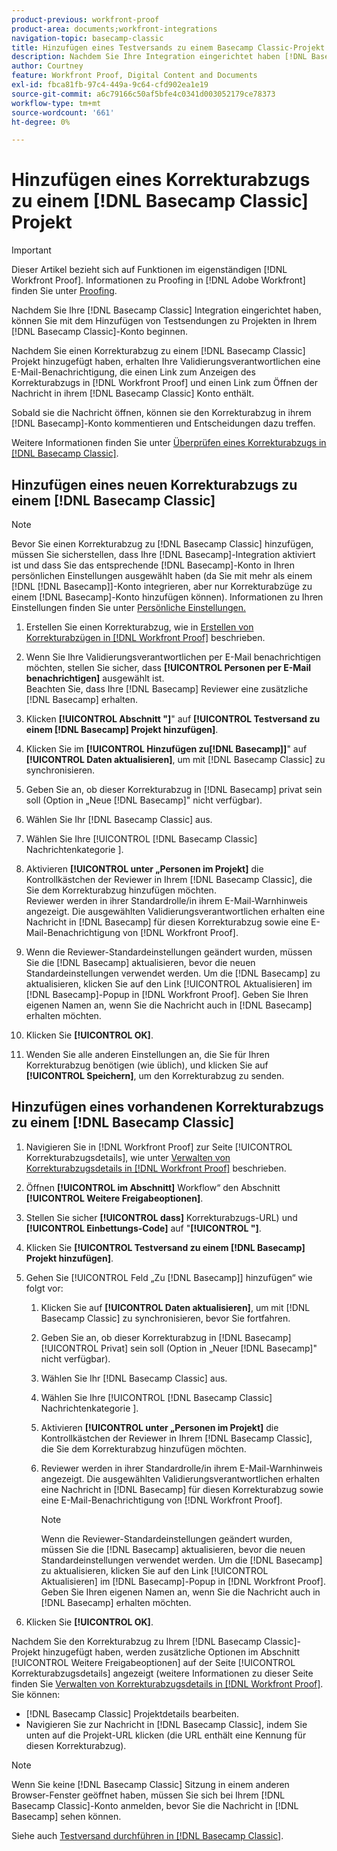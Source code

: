 ```yaml
---
product-previous: workfront-proof
product-area: documents;workfront-integrations
navigation-topic: basecamp-classic
title: Hinzufügen eines Testversands zu einem Basecamp Classic-Projekt
description: Nachdem Sie Ihre Integration eingerichtet haben [!DNL Basecamp Classic]  können Sie damit beginnen, Testsendungen zu Projekten in Ihrem - [!DNL Basecamp Classic]  hinzuzufügen.
author: Courtney
feature: Workfront Proof, Digital Content and Documents
exl-id: fbca81fb-97c4-449a-9c64-cfd902ea1e19
source-git-commit: a6c79166c50af5bfe4c0341d003052179ce78373
workflow-type: tm+mt
source-wordcount: '661'
ht-degree: 0%

---
```


# Hinzufügen eines Korrekturabzugs zu einem [!DNL Basecamp Classic] Projekt

>[!IMPORTANT]
>
>Dieser Artikel bezieht sich auf Funktionen im eigenständigen [!DNL Workfront Proof]. Informationen zu Proofing in [!DNL Adobe Workfront] finden Sie unter [Proofing](../../../review-and-approve-work/proofing/proofing.md).

Nachdem Sie Ihre [!DNL Basecamp Classic] Integration eingerichtet haben, können Sie mit dem Hinzufügen von Testsendungen zu Projekten in Ihrem [!DNL Basecamp Classic]-Konto beginnen.

Nachdem Sie einen Korrekturabzug zu einem [!DNL Basecamp Classic] Projekt hinzugefügt haben, erhalten Ihre Validierungsverantwortlichen eine E-Mail-Benachrichtigung, die einen Link zum Anzeigen des Korrekturabzugs in [!DNL Workfront Proof] und einen Link zum Öffnen der Nachricht in ihrem [!DNL Basecamp Classic] Konto enthält.

Sobald sie die Nachricht öffnen, können sie den Korrekturabzug in ihrem [!DNL Basecamp]-Konto kommentieren und Entscheidungen dazu treffen.

Weitere Informationen finden Sie unter [Überprüfen eines Korrekturabzugs in [!DNL Basecamp Classic]](../../../workfront-proof/wp-integrations/basecamp-classic/review-proof-basecamp-classic.md).

## Hinzufügen eines neuen Korrekturabzugs zu einem [!DNL Basecamp Classic]

>[!NOTE]
>
>Bevor Sie einen Korrekturabzug zu [!DNL Basecamp Classic] hinzufügen, müssen Sie sicherstellen, dass Ihre [!DNL Basecamp]-Integration aktiviert ist und dass Sie das entsprechende [!DNL Basecamp]-Konto in Ihren persönlichen Einstellungen ausgewählt haben (da Sie mit mehr als einem [!DNL [!DNL Basecamp]]-Konto integrieren, aber nur Korrekturabzüge zu einem [!DNL Basecamp]-Konto hinzufügen können). Informationen zu Ihren Einstellungen finden Sie unter [Persönliche Einstellungen.](https://support.workfront.com/hc/en-us/sections/115000921168-Personal-settings)

1. Erstellen Sie einen Korrekturabzug, wie in [Erstellen von Korrekturabzügen in [!DNL Workfront Proof]](../../../workfront-proof/wp-work-proofsfiles/create-proofs-and-files/generate-proofs.md) beschrieben.
1. Wenn Sie Ihre Validierungsverantwortlichen per E-Mail benachrichtigen möchten, stellen Sie sicher, dass **[!UICONTROL Personen per E-Mail benachrichtigen]** ausgewählt ist.\
   Beachten Sie, dass Ihre [!DNL Basecamp] Reviewer eine zusätzliche [!DNL Basecamp] erhalten.

1. Klicken **[!UICONTROL Abschnitt &quot;]**&quot; auf **[!UICONTROL Testversand zu einem [!DNL Basecamp] Projekt hinzufügen]**.

1. Klicken Sie im **[!UICONTROL Hinzufügen zu[!DNL Basecamp]]**&quot; auf **[!UICONTROL Daten aktualisieren]**, um mit [!DNL Basecamp Classic] zu synchronisieren.

1. Geben Sie an, ob dieser Korrekturabzug in [!DNL Basecamp] privat sein soll (Option in „Neue [!DNL Basecamp]&quot; nicht verfügbar).
1. Wählen Sie Ihr [!DNL Basecamp Classic] aus.
1. Wählen Sie Ihre [!UICONTROL [!DNL Basecamp Classic] Nachrichtenkategorie ].
1. Aktivieren **[!UICONTROL unter „Personen im Projekt]** die Kontrollkästchen der Reviewer in Ihrem [!DNL Basecamp Classic], die Sie dem Korrekturabzug hinzufügen möchten.\
   Reviewer werden in ihrer Standardrolle/in ihrem E-Mail-Warnhinweis angezeigt. Die ausgewählten Validierungsverantwortlichen erhalten eine Nachricht in [!DNL Basecamp] für diesen Korrekturabzug sowie eine E-Mail-Benachrichtigung von [!DNL Workfront Proof].

1. Wenn die Reviewer-Standardeinstellungen geändert wurden, müssen Sie die [!DNL Basecamp] aktualisieren, bevor die neuen Standardeinstellungen verwendet werden. Um die [!DNL Basecamp] zu aktualisieren, klicken Sie auf den Link [!UICONTROL Aktualisieren] im [!DNL Basecamp]-Popup in [!DNL Workfront Proof]. Geben Sie Ihren eigenen Namen an, wenn Sie die Nachricht auch in [!DNL Basecamp] erhalten möchten.
1. Klicken Sie **[!UICONTROL OK]**.
1. Wenden Sie alle anderen Einstellungen an, die Sie für Ihren Korrekturabzug benötigen (wie üblich), und klicken Sie auf **[!UICONTROL Speichern]**, um den Korrekturabzug zu senden.

## Hinzufügen eines vorhandenen Korrekturabzugs zu einem [!DNL Basecamp Classic]

1. Navigieren Sie in [!DNL Workfront Proof] zur Seite [!UICONTROL Korrekturabzugsdetails], wie unter [Verwalten von Korrekturabzugsdetails in [!DNL Workfront Proof]](../../../workfront-proof/wp-work-proofsfiles/manage-your-work/manage-proof-details.md) beschrieben.
1. Öffnen **[!UICONTROL im Abschnitt]** Workflow“ den Abschnitt **[!UICONTROL Weitere Freigabeoptionen]**.

1. Stellen Sie sicher **[!UICONTROL dass]** Korrekturabzugs-URL) und **[!UICONTROL Einbettungs-Code]** auf &quot;**[!UICONTROL &quot;]**.

1. Klicken Sie **[!UICONTROL Testversand zu einem [!DNL Basecamp] Projekt hinzufügen]**.
1. Gehen Sie [!UICONTROL  Feld „Zu [!DNL Basecamp]] hinzufügen“ wie folgt vor:

   1. Klicken Sie auf **[!UICONTROL Daten aktualisieren]**, um mit [!DNL Basecamp Classic] zu synchronisieren, bevor Sie fortfahren.
   1. Geben Sie an, ob dieser Korrekturabzug in [!DNL Basecamp] [!UICONTROL Privat] sein soll (Option in „Neuer [!DNL Basecamp]&quot; nicht verfügbar).
   1. Wählen Sie Ihr [!DNL Basecamp Classic] aus.
   1. Wählen Sie Ihre [!UICONTROL [!DNL Basecamp Classic] Nachrichtenkategorie ].
   1. Aktivieren **[!UICONTROL unter „Personen im Projekt]** die Kontrollkästchen der Reviewer in Ihrem [!DNL Basecamp Classic], die Sie dem Korrekturabzug hinzufügen möchten.
   1. Reviewer werden in ihrer Standardrolle/in ihrem E-Mail-Warnhinweis angezeigt. Die ausgewählten Validierungsverantwortlichen erhalten eine Nachricht in [!DNL Basecamp] für diesen Korrekturabzug sowie eine E-Mail-Benachrichtigung von [!DNL Workfront Proof].

      >[!NOTE]
      >
      > Wenn die Reviewer-Standardeinstellungen geändert wurden, müssen Sie die [!DNL Basecamp] aktualisieren, bevor die neuen Standardeinstellungen verwendet werden. Um die [!DNL Basecamp] zu aktualisieren, klicken Sie auf den Link [!UICONTROL Aktualisieren] im [!DNL Basecamp]-Popup in [!DNL Workfront Proof]. Geben Sie Ihren eigenen Namen an, wenn Sie die Nachricht auch in [!DNL Basecamp] erhalten möchten.

1. Klicken Sie **[!UICONTROL OK]**.

Nachdem Sie den Korrekturabzug zu Ihrem [!DNL Basecamp Classic]-Projekt hinzugefügt haben, werden zusätzliche Optionen im Abschnitt [!UICONTROL Weitere Freigabeoptionen] auf der Seite [!UICONTROL Korrekturabzugsdetails] angezeigt (weitere Informationen zu dieser Seite finden Sie [Verwalten von Korrekturabzugsdetails in [!DNL Workfront Proof]](../../../workfront-proof/wp-work-proofsfiles/manage-your-work/manage-proof-details.md). Sie können:

* [!DNL Basecamp Classic] Projektdetails bearbeiten.
* Navigieren Sie zur Nachricht in [!DNL Basecamp Classic], indem Sie unten auf die Projekt-URL klicken (die URL enthält eine Kennung für diesen Korrekturabzug).

>[!NOTE]
>
> Wenn Sie keine [!DNL Basecamp Classic] Sitzung in einem anderen Browser-Fenster geöffnet haben, müssen Sie sich bei Ihrem [!DNL Basecamp Classic]-Konto anmelden, bevor Sie die Nachricht in [!DNL Basecamp] sehen können.

Siehe auch [Testversand durchführen in [!DNL Basecamp Classic]](../../../workfront-proof/wp-integrations/basecamp-classic/review-proof-basecamp-classic.md).
